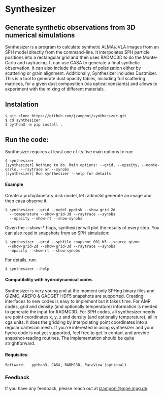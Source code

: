 # Synthesizer
## Generate synthetic observations from 3D numerical simulations

Synthesizer is a program to calculate synthetic ALMA/JVLA images from an SPH model directly from the command-line. 
It interpolates SPH particle positions into a rectangular grid and then uses RADMC3D to do the Monte-Carlo and raytracing. It can use CASA to generate a final synthetic observation. It can also include the effects of polarization either by scattering or grain alignment.
Additionally, Synthesizer includes Dustmixer. This is a tool to generate dust opacity tables, including full scattering matrices, for a given dust composition (via optical constants) and allows to experiment with the mixing of different materials.  

## Instalation
    $ git clone https://github.com/jzamponi/synthesizer.git
    $ cd synthesizer
    $ python3 -m pip install .

## Run the code:

Synthesizer requires at least one of its five main options to run:



    $ synthesizer
    [synthesizer] Nothing to do. Main options: --grid, --opacity, --monte-carlo, --raytrace or --synobs
    [synthesizer] Run synthesizer --help for details.



#### Example
Create a protoplanetary disk model, let radmc3d generate an image and then casa observe it.

    $ synthesizer --grid --model ppdisk --show-grid-2d 
      --temperature --show-grid-3d --raytrace --synobs
      --opacity --show-rt --show-synobs

Given the --show-* flags, synthesizer will plot the results of every step. You can also read in snapshots from an SPH simulation:



    $ synthesizer --grid --sphfile snapshot_001.h5 --source gizmo  
     --show-grid-2d --show-grid-3d --raytrace --synobs 
     --opacity --show-rt --show-synobs


        
For details, run:

    $ synthesizer --help


#### Compatibility with hydrodynamical codes 
Synthesizer is very young and at the moment only SPHng binary files and GIZMO, AREPO & GADGET HDF5 snapshots are supported. Creating interfaces to new codes is easy to implement but it takes time. For AMR codes, grid and density (and optionally temperature) information is needed to generate the input for RADMC3D. For SPH codes, all synthesizer needs are point coordinates x, y, z and density (and optionally temperature), all in cgs units. It does the gridding by interpolating point coordinates into a regular cartesian mesh. 
If you're interested in using synthesizer and your hydro code is not yet supported, feel free to get in contact and provide snapshot-reading routines. The implementation should be quite strightforward.  

#### Requisites:

    Software:   python3, CASA, RADMC3D, ParaView (optional)
        
### Feedback

If you have any feedback, please reach out at jzamponi@mpe.mpg.de.


